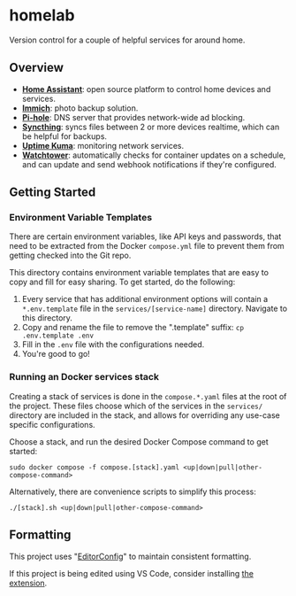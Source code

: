 # homelab

Version control for a couple of helpful services for around home.

## Overview

* **[Home Assistant](https://www.home-assistant.io/docs/)**: open source platform to control home devices and services.
* **[Immich](https://immich.app/)**: photo backup solution.
* **[Pi-hole](https://docs.pi-hole.net/)**: DNS server that provides network-wide ad blocking.
* **[Syncthing](https://docs.syncthing.net/)**: syncs files between 2 or more devices realtime, which can be helpful for backups.
* **[Uptime Kuma](https://uptime.kuma.pet/docs/)**: monitoring network services.
* **[Watchtower](https://containrrr.dev/watchtower/)**: automatically checks for container updates on a schedule, and can update and send webhook notifications if they're configured.

## Getting Started

### Environment Variable Templates

There are certain environment variables, like API keys and passwords, that need to be extracted from the Docker `compose.yml` file to prevent them from getting checked into the Git repo.

This directory contains environment variable templates that are easy to copy and fill for easy sharing. To get started, do the following:

1. Every service that has additional environment options will contain a `*.env.template` file in the `services/[service-name]` directory. Navigate to this directory.
2. Copy and rename the file to remove the ".template" suffix: `cp .env.template .env`
3. Fill in the `.env` file with the configurations needed.
4. You're good to go!

### Running an Docker services stack

Creating a stack of services is done in the `compose.*.yaml` files at the root of the project. These files choose which of the services in the `services/` directory are included in the stack, and allows for overriding any use-case specific configurations.

Choose a stack, and run the desired Docker Compose command to get started:

`sudo docker compose -f compose.[stack].yaml <up|down|pull|other-compose-command>`

Alternatively, there are convenience scripts to simplify this process:

`./[stack].sh <up|down|pull|other-compose-command>`

## Formatting

This project uses "[EditorConfig](https://editorconfig.org/)" to maintain consistent formatting.

If this project is being edited using VS Code, consider installing [the extension](https://marketplace.visualstudio.com/items?itemName=EditorConfig.EditorConfig).
